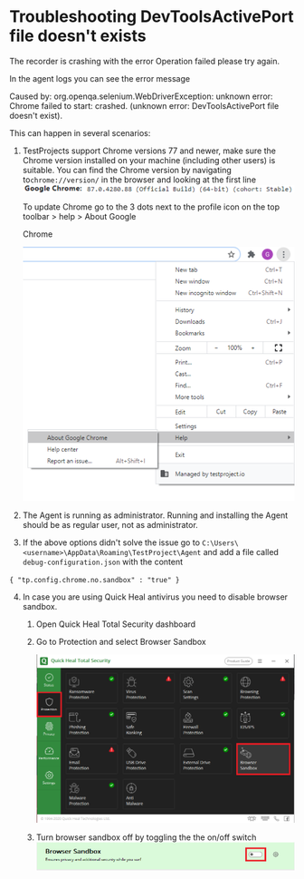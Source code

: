 # Troubleshooting DevToolsActivePort file doesn't exists

The recorder is crashing with the error Operation failed please try again.

In the agent logs you can see the error message

Caused by: org.openqa.selenium.WebDriverException: unknown error: Chrome failed to start: crashed. \(unknown error: DevToolsActivePort file doesn't exist\).

This can happen in several scenarios:

1. TestProjects support Chrome versions 77 and newer, make sure the Chrome version installed on your machine \(including other users\) is suitable. You can find the Chrome version by navigating to`chrome://version/` in the browser and looking at the first line ![](../../.gitbook/assets/image%20%28224%29.png) 

   To update Chrome go to the 3 dots next to the profile icon on the top toolbar &gt; help &gt; About Google 

   Chrome

    ![](../../.gitbook/assets/image-1-.png) 

2. The Agent is running as administrator. Running and installing the Agent should be as regular user, not as administrator.
3.  If the above options didn't solve the issue go to `C:\Users\<username>\AppData\Roaming\TestProject\Agent` and add a file called `debug-configuration.json` with the content

   `{ "tp.config.chrome.no.sandbox" : "true" }`

4. In case you are using Quick Heal antivirus you need to disable browser sandbox.
   1. Open Quick Heal Total Security dashboard
   2. Go to Protection and select Browser Sandbox

      ![](../../.gitbook/assets/capture%20%281%29.png) 

   3. Turn browser sandbox off by toggling the the on/off switch ![](../../.gitbook/assets/capture1.png) 

 

